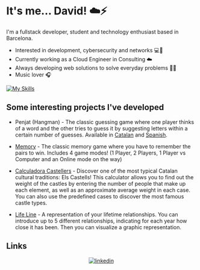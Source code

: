 # It's me... David! :cloud::zap:
I'm a fullstack developer, student and technology enthusiast based in Barcelona.
- Interested in development, cybersecurity and networks :computer::key:
- Currently working as a Cloud Engineer in Consulting :cloud:
- Always developing web solutions to solve everyday problems :satellite::wrench:
- Music lover :headphones:

[![My Skills](https://skillicons.dev/icons?i=js,html,css,vue,nodejs,express,mysql,gcp,azure,py,c,cpp,git)](https://skillicons.dev)

## Some interesting projects I've developed
- Penjat (Hangman) - The classic guessing game where one player thinks of a word and the other tries to guess it by suggesting letters within a certain number of guesses. Available in [Catalan](https://perseus.cat/penjat) and [Spanish](https://perseus.cat/penjat-es).

- [Memory](https://darosa01.github.io/memory-game/) - The classic memory game where you have to remember the pairs to win. Includes 4 game modes! (1 Player, 2 Players, 1 Player vs Computer and an Online mode on the way)

- [Calculadora Castellers](https://darosa01.github.io/CalculadoraCastellers/) - Discover one of the most typical Catalan cultural traditions: Els Castells! This calculator allows you to find out the weight of the castles by entering the number of people that make up each element, as well as an approximate average weight in each case. You can also use the predefined cases to discover the most famous castle types. 

- [Life Line](https://perseus.cat/life-line) - A representation of your lifetime relationships. You can introduce up to 5 different relationships, indicating for each year how close it has been. Then you can visualize a graphic representation.




## Links

<p align="center">
  <a href="https://www.linkedin.com/in/d-romero-sanchez"><img src="https://img.icons8.com/color/32/000000/linkedin.png" alt="linkedin"/></a>
</p>

<!--
**darosa01/darosa01** is a ✨ _special_ ✨ repository because its `README.md` (this file) appears on your GitHub profile.

Here are some ideas to get you started:

- 🔭 I’m currently working on ...
- 🌱 I’m currently learning ...
- 👯 I’m looking to collaborate on ...
- 🤔 I’m looking for help with ...
- 💬 Ask me about ...
- 📫 How to reach me: ...
- 😄 Pronouns: ...
- ⚡ Fun fact: ...
-->
